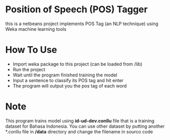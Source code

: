 # Position of Speech (POS) Tagger
this is a netbeans project implements POS Tag (an NLP technique) using Weka machine learning tools

# How To Use
- Import weka package to this project (can be loaded from /lib)
- Run the project
- Wait until the program finished training the model
- Input a sentence to classify its POS tag and hit enter
- The program will output you the pos tag of each word

# Note
This program trains model using **id-ud-dev.conllu** file that is a training dataset for Bahasa Indonesia. You can use other dataset by putting another *.conllu file in **/data** directory and change the filename in sourco code
